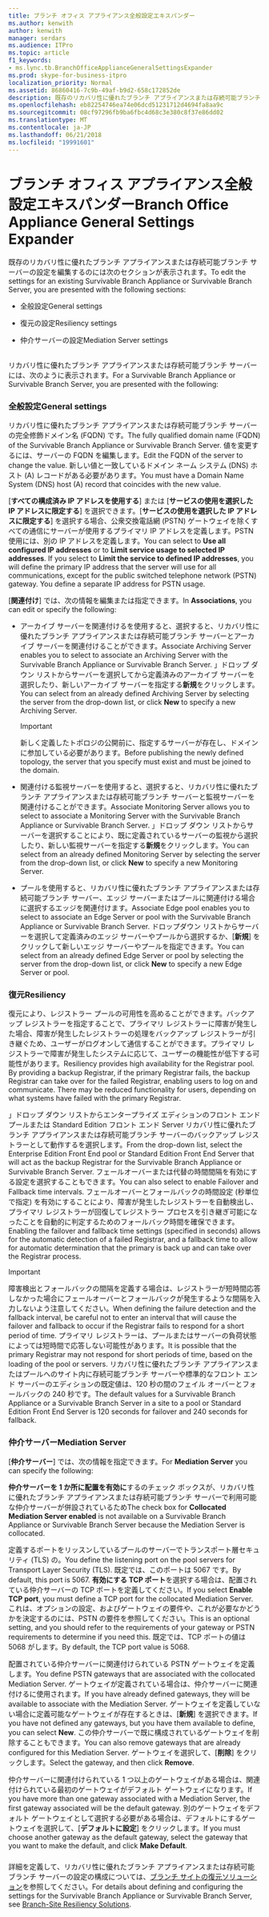 ```yaml
---
title: ブランチ オフィス アプライアンス全般設定エキスパンダー
ms.author: kenwith
author: kenwith
manager: serdars
ms.audience: ITPro
ms.topic: article
f1_keywords:
- ms.lync.tb.BranchOfficeApplianceGeneralSettingsExpander
ms.prod: skype-for-business-itpro
localization_priority: Normal
ms.assetid: 86860416-7c9b-49af-b9d2-658c172852de
description: 既存のリカバリ性に優れたブランチ アプライアンスまたは存続可能ブランチ サーバーの設定を編集するのには次のセクションが表示されます。
ms.openlocfilehash: eb82254746ea74e06dcd51231712d4694fa8aa9c
ms.sourcegitcommit: 08cf97296fb9ba6fbc4d68c3e380c8f37e86dd02
ms.translationtype: MT
ms.contentlocale: ja-JP
ms.lasthandoff: 06/21/2018
ms.locfileid: "19991601"
---
```

# <a name="branch-office-appliance-general-settings-expander"></a><span data-ttu-id="aa520-103">ブランチ オフィス アプライアンス全般設定エキスパンダー</span><span class="sxs-lookup"><span data-stu-id="aa520-103">Branch Office Appliance General Settings Expander</span></span>
 
<span data-ttu-id="aa520-104">既存のリカバリ性に優れたブランチ アプライアンスまたは存続可能ブランチ サーバーの設定を編集するのには次のセクションが表示されます。</span><span class="sxs-lookup"><span data-stu-id="aa520-104">To edit the settings for an existing Survivable Branch Appliance or Survivable Branch Server, you are presented with the following sections:</span></span>
  
- <span data-ttu-id="aa520-105">全般設定</span><span class="sxs-lookup"><span data-stu-id="aa520-105">General settings</span></span>
    
- <span data-ttu-id="aa520-106">復元の設定</span><span class="sxs-lookup"><span data-stu-id="aa520-106">Resiliency settings</span></span>
    
- <span data-ttu-id="aa520-107">仲介サーバーの設定</span><span class="sxs-lookup"><span data-stu-id="aa520-107">Mediation Server settings</span></span>
    
## 

<span data-ttu-id="aa520-108">リカバリ性に優れたブランチ アプライアンスまたは存続可能ブランチ サーバーには、次のように表示されます。</span><span class="sxs-lookup"><span data-stu-id="aa520-108">For a Survivable Branch Appliance or Survivable Branch Server, you are presented with the following:</span></span>
  
### <a name="general-settings"></a><span data-ttu-id="aa520-109">全般設定</span><span class="sxs-lookup"><span data-stu-id="aa520-109">General settings</span></span>

<span data-ttu-id="aa520-110">リカバリ性に優れたブランチ アプライアンスまたは存続可能ブランチ サーバーの完全修飾ドメイン名 (FQDN) です。</span><span class="sxs-lookup"><span data-stu-id="aa520-110">The fully qualified domain name (FQDN) of the Survivable Branch Appliance or Survivable Branch Server.</span></span> <span data-ttu-id="aa520-111">値を変更するには、サーバーの FQDN を編集します。</span><span class="sxs-lookup"><span data-stu-id="aa520-111">Edit the FQDN of the server to change the value.</span></span> <span data-ttu-id="aa520-112">新しい値と一致しているドメイン ネーム システム (DNS) ホスト (A) レコードがある必要があります。</span><span class="sxs-lookup"><span data-stu-id="aa520-112">You must have a Domain Name System (DNS) host (A) record that coincides with the new value.</span></span>
  
<span data-ttu-id="aa520-p102">[**すべての構成済み IP アドレスを使用する**] または [**サービスの使用を選択した IP アドレスに限定する**] を選択できます。[**サービスの使用を選択した IP アドレスに限定する**] を選択する場合、公衆交換電話網 (PSTN) ゲートウェイを除くすべての通信にサーバーが使用するプライマリ IP アドレスを定義します。PSTN 使用には、別の IP アドレスを定義します。</span><span class="sxs-lookup"><span data-stu-id="aa520-p102">You can select to **Use all configured IP addresses** or to **Limit service usage to selected IP addresses**. If you select to **Limit the service to defined IP addresses**, you will define the primary IP address that the server will use for all communications, except for the public switched telephone network (PSTN) gateway. You define a separate IP address for PSTN usage.</span></span>
  
<span data-ttu-id="aa520-116">[**関連付け**] では、次の情報を編集または指定できます。</span><span class="sxs-lookup"><span data-stu-id="aa520-116">In **Associations**, you can edit or specify the following:</span></span>
  
- <span data-ttu-id="aa520-117">アーカイブ サーバーを関連付けるを使用すると、選択すると、リカバリ性に優れたブランチ アプライアンスまたは存続可能ブランチ サーバーとアーカイブ サーバーを関連付けることができます。</span><span class="sxs-lookup"><span data-stu-id="aa520-117">Associate Archiving Server enables you to select to associate an Archiving Server with the Survivable Branch Appliance or Survivable Branch Server.</span></span> <span data-ttu-id="aa520-118">」ドロップ ダウン リストからサーバーを選択してから定義済みのアーカイブ サーバーを選択したり、新しいアーカイブ サーバーを指定する**新規**をクリックします。</span><span class="sxs-lookup"><span data-stu-id="aa520-118">You can select from an already defined Archiving Server by selecting the server from the drop-down list, or click **New** to specify a new Archiving Server.</span></span>
    
    > [!IMPORTANT]
    > <span data-ttu-id="aa520-119">新しく定義したトポロジの公開前に、指定するサーバーが存在し、ドメインに参加している必要があります。</span><span class="sxs-lookup"><span data-stu-id="aa520-119">Before publishing the newly defined topology, the server that you specify must exist and must be joined to the domain.</span></span> 
  
- <span data-ttu-id="aa520-120">関連付ける監視サーバーを使用すると、選択すると、リカバリ性に優れたブランチ アプライアンスまたは存続可能ブランチ サーバーと監視サーバーを関連付けることができます。</span><span class="sxs-lookup"><span data-stu-id="aa520-120">Associate Monitoring Server allows you to select to associate a Monitoring Server with the Survivable Branch Appliance or Survivable Branch Server.</span></span> <span data-ttu-id="aa520-121">」ドロップ ダウン リストからサーバーを選択することにより、既に定義されているサーバーの監視から選択したり、新しい監視サーバーを指定する**新規**をクリックします。</span><span class="sxs-lookup"><span data-stu-id="aa520-121">You can select from an already defined Monitoring Server by selecting the server from the drop-down list, or click **New** to specify a new Monitoring Server.</span></span>
    
- <span data-ttu-id="aa520-122">プールを使用すると、リカバリ性に優れたブランチ アプライアンスまたは存続可能ブランチ サーバー、エッジ サーバーまたはプールに関連付ける場合に選択するエッジを関連付けます。</span><span class="sxs-lookup"><span data-stu-id="aa520-122">Associate Edge pool enables you to select to associate an Edge Server or pool with the Survivable Branch Appliance or Survivable Branch Server.</span></span> <span data-ttu-id="aa520-123">ドロップダウン リストからサーバーを選択して定義済みのエッジ サーバーやプールから選択するか、[**新規**] をクリックして新しいエッジ サーバーやプールを指定できます。</span><span class="sxs-lookup"><span data-stu-id="aa520-123">You can select from an already defined Edge Server or pool by selecting the server from the drop-down list, or click **New** to specify a new Edge Server or pool.</span></span>
    
### <a name="resiliency"></a><span data-ttu-id="aa520-124">復元</span><span class="sxs-lookup"><span data-stu-id="aa520-124">Resiliency</span></span>

<span data-ttu-id="aa520-p106">復元により、レジストラー プールの可用性を高めることができます。バックアップ レジストラーを指定することで、プライマリ レジストラーに障害が発生した場合、障害が発生したレジストラーの処理をバックアップ レジストラーが引き継ぐため、ユーザーがログオンして通信することができます。プライマリ レジストラーで障害が発生したシステムに応じて、ユーザーの機能性が低下する可能性があります。</span><span class="sxs-lookup"><span data-stu-id="aa520-p106">Resiliency provides high availability for the Registrar pool. By providing a backup Registrar, if the primary Registrar fails, the backup Registrar can take over for the failed Registrar, enabling users to log on and communicate. There may be reduced functionality for users, depending on what systems have failed with the primary Registrar.</span></span>
  
<span data-ttu-id="aa520-128">」ドロップ ダウン リストからエンタープライズ エディションのフロント エンド プールまたは Standard Edition フロント エンド Server リカバリ性に優れたブランチ アプライアンスまたは存続可能ブランチ サーバーのバックアップ レジストラーとして動作するを選択します。</span><span class="sxs-lookup"><span data-stu-id="aa520-128">From the drop-down list, select the Enterprise Edition Front End pool or Standard Edition Front End Server that will act as the backup Registrar for the Survivable Branch Appliance or Survivable Branch Server.</span></span> <span data-ttu-id="aa520-129">フェールオーバーまたは代替の時間間隔を有効にする設定を選択することもできます。</span><span class="sxs-lookup"><span data-stu-id="aa520-129">You can also select to enable Failover and Fallback time intervals.</span></span> <span data-ttu-id="aa520-130">フェールオーバーとフォールバックの時間設定 (秒単位で指定) を有効にすることにより、障害が発生したレジストラーを自動検出し、プライマリ レジストラーが回復してレジストラー プロセスを引き継ぎ可能になったことを自動的に判定するためのフォールバック時間を確保できます。</span><span class="sxs-lookup"><span data-stu-id="aa520-130">Enabling the failover and fallback time settings (specified in seconds) allows for the automatic detection of a failed Registrar, and a fallback time to allow for automatic determination that the primary is back up and can take over the Registrar process.</span></span>
  
> [!IMPORTANT]
> <span data-ttu-id="aa520-131">障害検出とフォールバックの間隔を定義する場合は、レジストラーが短時間応答しなかった場合にフェールオーバーとフォールバックが発生するような間隔を入力しないよう注意してください。</span><span class="sxs-lookup"><span data-stu-id="aa520-131">When defining the failure detection and the fallback interval, be careful not to enter an interval that will cause the failover and fallback to occur if the Registrar fails to respond for a short period of time.</span></span> <span data-ttu-id="aa520-132">プライマリ レジストラーは、プールまたはサーバーの負荷状態によっては短時間で応答しない可能性があります。</span><span class="sxs-lookup"><span data-stu-id="aa520-132">It is possible that the primary Registrar may not respond for short periods of time, based on the loading of the pool or servers.</span></span> <span data-ttu-id="aa520-133">リカバリ性に優れたブランチ アプライアンスまたはプールへのサイト内に存続可能ブランチ サーバーや標準的なフロント エンド サーバーのエディションの既定値は、120 秒の間のフェイル オーバーとフォールバックの 240 秒です。</span><span class="sxs-lookup"><span data-stu-id="aa520-133">The default values for a Survivable Branch Appliance or a Survivable Branch Server in a site to a pool or Standard Edition Front End Server is 120 seconds for failover and 240 seconds for fallback.</span></span> 
  
### <a name="mediation-server"></a><span data-ttu-id="aa520-134">仲介サーバー</span><span class="sxs-lookup"><span data-stu-id="aa520-134">Mediation Server</span></span>

<span data-ttu-id="aa520-135">[**仲介サーバー**] では、次の情報を指定できます。</span><span class="sxs-lookup"><span data-stu-id="aa520-135">For **Mediation Server** you can specify the following:</span></span>
  
<span data-ttu-id="aa520-136">**仲介サーバーを 1 か所に配置を有効に**するのチェック ボックスが、リカバリ性に優れたブランチ アプライアンスまたは存続可能ブランチ サーバーで利用可能な仲介サーバーが併設されているため</span><span class="sxs-lookup"><span data-stu-id="aa520-136">The check box for **Collocated Mediation Server enabled** is not available on a Survivable Branch Appliance or Survivable Branch Server because the Mediation Server is collocated.</span></span>
  
<span data-ttu-id="aa520-137">定義するポートをリッスンしているプールのサーバーでトランスポート層セキュリティ (TLS) の。</span><span class="sxs-lookup"><span data-stu-id="aa520-137">You define the listening port on the pool servers for Transport Layer Security (TLS).</span></span> <span data-ttu-id="aa520-138">既定では、このポートは 5067 です。</span><span class="sxs-lookup"><span data-stu-id="aa520-138">By default, this port is 5067.</span></span> <span data-ttu-id="aa520-139">**有効にする TCP ポート**を選択する場合は、配置されている仲介サーバーの TCP ポートを定義してください。</span><span class="sxs-lookup"><span data-stu-id="aa520-139">If you select **Enable TCP port**, you must define a TCP port for the collocated Mediation Server.</span></span> <span data-ttu-id="aa520-140">これは、オプションの設定、およびゲートウェイの要件や、これが必要なかどうかを決定するのには、PSTN の要件を参照してください。</span><span class="sxs-lookup"><span data-stu-id="aa520-140">This is an optional setting, and you should refer to the requirements of your gateway or PSTN requirements to determine if you need this.</span></span> <span data-ttu-id="aa520-141">既定では、TCP ポートの値は 5068 がします。</span><span class="sxs-lookup"><span data-stu-id="aa520-141">By default, the TCP port value is 5068.</span></span>
  
<span data-ttu-id="aa520-142">配置されている仲介サーバーに関連付けられている PSTN ゲートウェイを定義します。</span><span class="sxs-lookup"><span data-stu-id="aa520-142">You define PSTN gateways that are associated with the collocated Mediation Server.</span></span> <span data-ttu-id="aa520-143">ゲートウェイが定義されている場合は、仲介サーバーに関連付けるに使用されます。</span><span class="sxs-lookup"><span data-stu-id="aa520-143">If you have already defined gateways, they will be available to associate with the Mediation Server.</span></span> <span data-ttu-id="aa520-144">ゲートウェイを定義していない場合に定義可能なゲートウェイが存在するときは、[**新規**] を選択できます。</span><span class="sxs-lookup"><span data-stu-id="aa520-144">If you have not defined any gateways, but you have them available to define, you can select **New**.</span></span> <span data-ttu-id="aa520-145">この仲介サーバーで既に構成されているゲートウェイを削除することもできます。</span><span class="sxs-lookup"><span data-stu-id="aa520-145">You can also remove gateways that are already configured for this Mediation Server.</span></span> <span data-ttu-id="aa520-146">ゲートウェイを選択して、[**削除**] をクリックします。</span><span class="sxs-lookup"><span data-stu-id="aa520-146">Select the gateway, and then click **Remove**.</span></span>
  
<span data-ttu-id="aa520-147">仲介サーバーに関連付けられている 1 つ以上のゲートウェイがある場合は、関連付けられている最初のゲートウェイがデフォルト ゲートウェイになります。</span><span class="sxs-lookup"><span data-stu-id="aa520-147">If you have more than one gateway associated with a Mediation Server, the first gateway associated will be the default gateway.</span></span> <span data-ttu-id="aa520-148">別のゲートウェイをデフォルト ゲートウェイとして選択する必要がある場合は、デフォルトにするゲートウェイを選択して、[**デフォルトに設定**] をクリックします。</span><span class="sxs-lookup"><span data-stu-id="aa520-148">If you must choose another gateway as the default gateway, select the gateway that you want to make the default, and click **Make Default**.</span></span>
  
### 

<span data-ttu-id="aa520-149">詳細を定義して、リカバリ性に優れたブランチ アプライアンスまたは存続可能ブランチ サーバーの設定の構成については、[ブランチ サイトの復元ソリューション](http://technet.microsoft.com/library/1700f99b-709c-4e47-88eb-c0a5490e26e2.aspx)を参照してください。</span><span class="sxs-lookup"><span data-stu-id="aa520-149">For details about defining and configuring the settings for the Survivable Branch Appliance or Survivable Branch Server, see [Branch-Site Resiliency Solutions](http://technet.microsoft.com/library/1700f99b-709c-4e47-88eb-c0a5490e26e2.aspx).</span></span>
  

